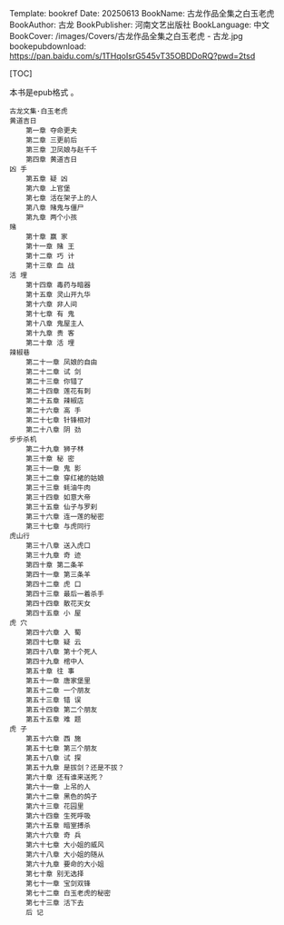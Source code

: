 Template: bookref
Date: 20250613
BookName: 古龙作品全集之白玉老虎
BookAuthor: 古龙
BookPublisher: 河南文艺出版社
BookLanguage: 中文
BookCover: /images/Covers/古龙作品全集之白玉老虎 - 古龙.jpg
bookepubdownload: https://pan.baidu.com/s/1THqoIsrG545vT35OBDDoRQ?pwd=2tsd


[TOC]

本书是epub格式 。


```
古龙文集·白玉老虎
黄道吉日
    第一章 夺命更夫
    第二章 三更前后
    第三章 卫凤娘与赵千千
    第四章 黄道吉日
凶 手
    第五章 疑 凶
    第六章 上官堡
    第七章 活在架子上的人
    第八章 赌鬼与僵尸
    第九章 两个小孩
赌
    第十章 赢 家
    第十一章 赌 王
    第十二章 巧 计
    第十三章 血 战
活 埋
    第十四章 毒药与暗器
    第十五章 灵山开九华
    第十六章 非人间
    第十七章 有 鬼
    第十八章 鬼屋主人
    第十九章 贵 客
    第二十章 活 埋
辣椒巷
    第二十一章 凤娘的自由
    第二十二章 试 剑
    第二十三章 你错了
    第二十四章 莲花有刺
    第二十五章 辣椒店
    第二十六章 高 手
    第二十七章 针锋相对
    第二十八章 阴 劲
步步杀机
    第二十九章 狮子林
    第三十章 秘 密
    第三十一章 鬼 影
    第三十二章 穿红裙的姑娘
    第三十三章 蚝油牛肉
    第三十四章 如意大帝
    第三十五章 仙子与罗刹
    第三十六章 连一莲的秘密
    第三十七章 与虎同行
虎山行
    第三十八章 送入虎口
    第三十九章 奇 迹
    第四十章 第二条羊
    第四十一章 第三条羊
    第四十二章 虎 口
    第四十三章 最后一着杀手
    第四十四章 散花天女
    第四十五章 小 屋
虎 穴
    第四十六章 入 蜀
    第四十七章 疑 云
    第四十八章 第十个死人
    第四十九章 棺中人
    第五十章 往 事
    第五十一章 唐家堡里
    第五十二章 一个朋友
    第五十三章 错 误
    第五十四章 第二个朋友
    第五十五章 难 题
虎 子
    第五十六章 西 施
    第五十七章 第三个朋友
    第五十八章 试 探
    第五十九章 是拔剑？还是不拔？
    第六十章 还有谁来送死？
    第六十一章 上吊的人
    第六十二章 黑色的鸽子
    第六十三章 花园里
    第六十四章 生死呼吸
    第六十五章 暗室搏杀
    第六十六章 奇 兵
    第六十七章 大小姐的威风
    第六十八章 大小姐的随从
    第六十九章 要命的大小姐
    第七十章 别无选择
    第七十一章 宝剑双锋
    第七十二章 白玉老虎的秘密
    第七十三章 活下去
    后 记
```